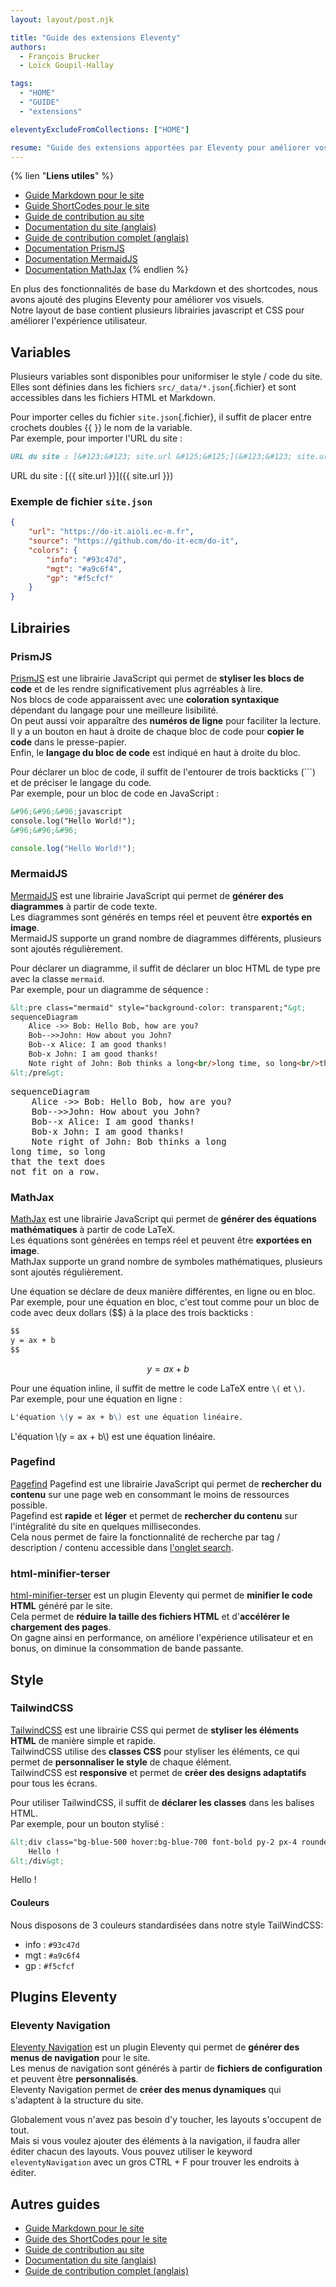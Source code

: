 ```yaml
---
layout: layout/post.njk

title: "Guide des extensions Eleventy"
authors:
  - François Brucker
  - Loïck Goupil-Hallay

tags:
  - "HOME"
  - "GUIDE"
  - "extensions"

eleventyExcludeFromCollections: ["HOME"]

resume: "Guide des extensions apportées par Eleventy pour améliorer vos visuels."
---
```


{% lien "**Liens utiles**" %}
- [Guide Markdown pour le site](../markdown)
- [Guide ShortCodes pour le site](../shortcodes)
- [Guide de contribution au site](../)
- [Documentation du site (anglais)](https://github.com/do-it-ecm/do-it/blob/main/README.md)
- [Guide de contribution complet (anglais)](https://github.com/do-it-ecm/do-it/blob/main/CONTRIBUTING.md)
- [Documentation PrismJS](https://prismjs.com/)
- [Documentation MermaidJS](https://mermaid.js.org/intro/)
- [Documentation MathJax](https://www.mathjax.org/)
{% endlien %}

En plus des fonctionnalités de base du Markdown et des shortcodes, nous avons ajouté des plugins Eleventy pour améliorer vos visuels.\
Notre layout de base contient plusieurs librairies javascript et CSS pour améliorer l'expérience utilisateur.

## Variables

Plusieurs variables sont disponibles pour uniformiser le style / code du site.\
Elles sont définies dans les fichiers `src/_data/*.json`{.fichier} et sont accessibles dans les fichiers HTML et Markdown.

Pour importer celles du fichier `site.json`{.fichier}, il suffit de placer entre crochets doubles &#123;&#123; &#125;&#125; le nom de la variable.\
Par exemple, pour importer l'URL du site :

```markdown
URL du site : [&#123;&#123; site.url &#125;&#125;](&#123;&#123; site.url &#125;&#125;)
```

URL du site : [{{ site.url }}]({{ site.url }})

### Exemple de fichier `site.json`

```json
{
    "url": "https://do-it.aioli.ec-m.fr",
    "source": "https://github.com/do-it-ecm/do-it",
    "colors": {
        "info": "#93c47d",
        "mgt": "#a9c6f4",
        "gp": "#f5cfcf"
    }
}
```

## Librairies

### PrismJS

[PrismJS](https://prismjs.com/) est une librairie JavaScript qui permet de **styliser les blocs de code** et de les rendre significativement plus agrréables à lire.\
Nos blocs de code apparaissent avec une **coloration syntaxique** dépendant du langage pour une meilleure lisibilité.\
On peut aussi voir apparaître des **numéros de ligne** pour faciliter la lecture.\
Il y a un bouton en haut à droite de chaque bloc de code pour **copier le code** dans le presse-papier.\
Enfin, le **langage du bloc de code** est indiqué en haut à droite du bloc.

Pour déclarer un bloc de code, il suffit de l'entourer de trois backticks (&#96;&#96;&#96;) et de préciser le langage du code.\
Par exemple, pour un bloc de code en JavaScript :

```markdown
&#96;&#96;&#96;javascript
console.log("Hello World!");
&#96;&#96;&#96;
```

```javascript
console.log("Hello World!");
```

### MermaidJS

[MermaidJS](https://mermaid.js.org/intro/) est une librairie JavaScript qui permet de **générer des diagrammes** à partir de code texte.\
Les diagrammes sont générés en temps réel et peuvent être **exportés en image**.\
MermaidJS supporte un grand nombre de diagrammes différents, plusieurs sont ajoutés régulièrement.

Pour déclarer un diagramme, il suffit de déclarer un bloc HTML de type pre avec la classe `mermaid`.\
Par exemple, pour un diagramme de séquence :

```markdown
&lt;pre class="mermaid" style="background-color: transparent;"&gt;
sequenceDiagram
    Alice ->> Bob: Hello Bob, how are you?
    Bob-->>John: How about you John?
    Bob--x Alice: I am good thanks!
    Bob-x John: I am good thanks!
    Note right of John: Bob thinks a long<br/>long time, so long<br/>that the text does<br/>not fit on a row.
&lt;/pre&gt;
```

<pre class="mermaid" style="background-color: transparent;">
sequenceDiagram
    Alice ->> Bob: Hello Bob, how are you?
    Bob-->>John: How about you John?
    Bob--x Alice: I am good thanks!
    Bob-x John: I am good thanks!
    Note right of John: Bob thinks a long<br/>long time, so long<br/>that the text does<br/>not fit on a row.
</pre>

### MathJax

[MathJax](https://www.mathjax.org/) est une librairie JavaScript qui permet de **générer des équations mathématiques** à partir de code LaTeX.\
Les équations sont générées en temps réel et peuvent être **exportées en image**.\
MathJax supporte un grand nombre de symboles mathématiques, plusieurs sont ajoutés régulièrement.

Une équation se déclare de deux manière différentes, en ligne ou en bloc.\
Par exemple, pour une équation en bloc, c'est tout comme pour un bloc de code avec deux dollars ($$) à la place des trois backticks :

```markdown
$$
y = ax + b
$$
```

$$
y = ax + b
$$

Pour une équation inline, il suffit de mettre le code LaTeX entre `\(` et `\)`.\
Par exemple, pour une équation en ligne :

```markdown
L'équation \(y = ax + b\) est une équation linéaire.
```

L'équation \\(y = ax + b\\) est une équation linéaire.

### Pagefind

[Pagefind](https://pagefind.app/)
Pagefind est une librairie JavaScript qui permet de **rechercher du contenu** sur une page web en consommant le moins de ressources possible.\
Pagefind est **rapide** et **léger** et permet de **rechercher du contenu** sur l'intégralité du site en quelques millisecondes.\
Cela nous permet de faire la fonctionnalité de recherche par tag / description / contenu accessible dans [l'onglet search](/search).

### html-minifier-terser

[html-minifier-terser](https://www.npmjs.com/package/html-minifier-terser) est un plugin Eleventy qui permet de **minifier le code HTML** généré par le site.\
Cela permet de **réduire la taille des fichiers HTML** et d'**accélérer le chargement des pages**.\
On gagne ainsi en performance, on améliore l'expérience utilisateur et en bonus, on diminue la consommation de bande passante.

## Style

### TailwindCSS

[TailwindCSS](https://tailwindcss.com/) est une librairie CSS qui permet de **styliser les éléments HTML** de manière simple et rapide.\
TailwindCSS utilise des **classes CSS** pour styliser les éléments, ce qui permet de **personnaliser le style** de chaque élément.\
TailwindCSS est **responsive** et permet de **créer des designs adaptatifs** pour tous les écrans.

Pour utiliser TailwindCSS, il suffit de **déclarer les classes** dans les balises HTML.\
Par exemple, pour un bouton stylisé :

```markdown
&lt;div class="bg-blue-500 hover:bg-blue-700 font-bold py-2 px-4 rounded"&gt;
    Hello !
&lt;/div&gt;
```

<div class="bg-blue-500 hover:bg-blue-700 font-bold py-2 px-4 rounded">
    Hello !
</div>

#### Couleurs

Nous disposons de 3 couleurs standardisées dans notre style TailWindCSS:
- <span class="bg-info">info</span> : `#93c47d`
- <span class="bg-mgt">mgt</span> : `#a9c6f4`
- <span class="bg-gp">gp</span> : `#f5cfcf`

## Plugins Eleventy

### Eleventy Navigation

[Eleventy Navigation](https://www.11ty.dev/docs/plugins/navigation/) est un plugin Eleventy qui permet de **générer des menus de navigation** pour le site.\
Les menus de navigation sont générés à partir de **fichiers de configuration** et peuvent être **personnalisés**.\
Eleventy Navigation permet de **créer des menus dynamiques** qui s'adaptent à la structure du site.

Globalement vous n'avez pas besoin d'y toucher, les layouts s'occupent de tout.\
Mais si vous voulez ajouter des éléments à la navigation, il faudra aller éditer chacun des layouts. Vous pouvez utiliser le keyword `eleventyNavigation` avec un gros CTRL + F pour trouver les endroits à éditer.

## Autres guides

- [Guide Markdown pour le site](../markdown)
- [Guide des ShortCodes pour le site](../shortcodes)
- [Guide de contribution au site](../)
- [Documentation du site (anglais)](https://github.com/do-it-ecm/do-it/blob/main/README.md)
- [Guide de contribution complet (anglais)](https://github.com/do-it-ecm/do-it/blob/main/CONTRIBUTING.md)
